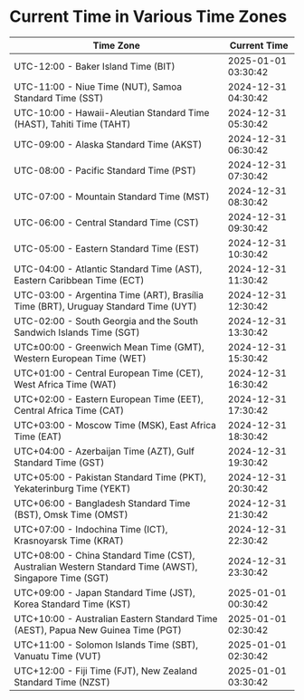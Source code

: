 # Current Time in Various Time Zones

| Time Zone | Current Time |
|-----------|--------------|
| UTC-12:00 - Baker Island Time (BIT) | 2025-01-01 03:30:42 |
| UTC-11:00 - Niue Time (NUT), Samoa Standard Time (SST) | 2024-12-31 04:30:42 |
| UTC-10:00 - Hawaii-Aleutian Standard Time (HAST), Tahiti Time (TAHT) | 2024-12-31 05:30:42 |
| UTC-09:00 - Alaska Standard Time (AKST) | 2024-12-31 06:30:42 |
| UTC-08:00 - Pacific Standard Time (PST) | 2024-12-31 07:30:42 |
| UTC-07:00 - Mountain Standard Time (MST) | 2024-12-31 08:30:42 |
| UTC-06:00 - Central Standard Time (CST) | 2024-12-31 09:30:42 |
| UTC-05:00 - Eastern Standard Time (EST) | 2024-12-31 10:30:42 |
| UTC-04:00 - Atlantic Standard Time (AST), Eastern Caribbean Time (ECT) | 2024-12-31 11:30:42 |
| UTC-03:00 - Argentina Time (ART), Brasília Time (BRT), Uruguay Standard Time (UYT) | 2024-12-31 12:30:42 |
| UTC-02:00 - South Georgia and the South Sandwich Islands Time (SGT) | 2024-12-31 13:30:42 |
| UTC±00:00 - Greenwich Mean Time (GMT), Western European Time (WET) | 2024-12-31 15:30:42 |
| UTC+01:00 - Central European Time (CET), West Africa Time (WAT) | 2024-12-31 16:30:42 |
| UTC+02:00 - Eastern European Time (EET), Central Africa Time (CAT) | 2024-12-31 17:30:42 |
| UTC+03:00 - Moscow Time (MSK), East Africa Time (EAT) | 2024-12-31 18:30:42 |
| UTC+04:00 - Azerbaijan Time (AZT), Gulf Standard Time (GST) | 2024-12-31 19:30:42 |
| UTC+05:00 - Pakistan Standard Time (PKT), Yekaterinburg Time (YEKT) | 2024-12-31 20:30:42 |
| UTC+06:00 - Bangladesh Standard Time (BST), Omsk Time (OMST) | 2024-12-31 21:30:42 |
| UTC+07:00 - Indochina Time (ICT), Krasnoyarsk Time (KRAT) | 2024-12-31 22:30:42 |
| UTC+08:00 - China Standard Time (CST), Australian Western Standard Time (AWST), Singapore Time (SGT) | 2024-12-31 23:30:42 |
| UTC+09:00 - Japan Standard Time (JST), Korea Standard Time (KST) | 2025-01-01 00:30:42 |
| UTC+10:00 - Australian Eastern Standard Time (AEST), Papua New Guinea Time (PGT) | 2025-01-01 02:30:42 |
| UTC+11:00 - Solomon Islands Time (SBT), Vanuatu Time (VUT) | 2025-01-01 02:30:42 |
| UTC+12:00 - Fiji Time (FJT), New Zealand Standard Time (NZST) | 2025-01-01 03:30:42 |
